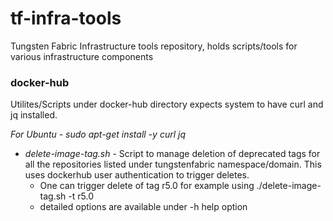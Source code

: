 # tf-infra-tools
Tungsten Fabric Infrastructure tools repository, holds scripts/tools for various infrastructure components

### docker-hub
Utilites/Scripts under docker-hub directory expects system to have curl and jq installed.

*For Ubuntu - sudo apt-get install -y curl jq*

* *delete-image-tag.sh* - Script to manage deletion of deprecated tags for all the repositories listed under tungstenfabric namespace/domain. This uses dockerhub user authentication to trigger deletes.
  * One can trigger delete of tag r5.0 for example using ./delete-image-tag.sh -t r5.0
  * detailed options are available under -h help option
